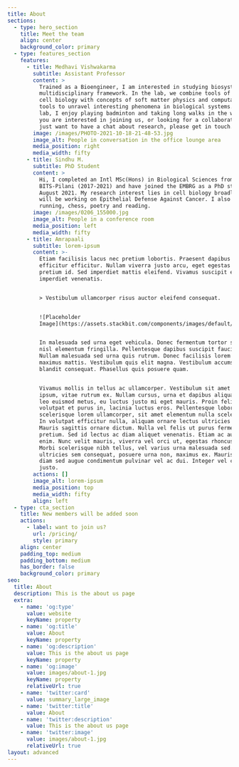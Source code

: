 ```yaml
---
title: About
sections:
  - type: hero_section
    title: Meet the team
    align: center
    background_color: primary
  - type: features_section
    features:
      - title: Medhavi Vishwakarma
        subtitle: Assistant Professor
        content: >
          Trained as a Bioengineer, I am interested in studying biosystems in a
          multidisciplinary framework. In the lab, we combine tools of applied
          cell biology with concepts of soft matter physics and computational
          tools to unravel interesting phenomena in biological systems. Outside
          lab, I enjoy playing badminton and taking long walks in the woods. If
          you are interested in joining us, or looking for a collaboration, or
          just want to have a chat about research, please get in touch.
        image: /images/PHOTO-2021-10-18-21-48-53.jpg
        image_alt: People in conversation in the office lounge area
        media_position: right
        media_width: fifty
      - title: Sindhu M.
        subtitle: PhD Student
        content: >
          Hi, I completed an Intl MSc(Hons) in Biological Sciences from
          BITS-Pilani (2017-2021) and have joined the EMBRG as a PhD student in
          August 2021. My research interest lies in cell biology broadly, and I
          will be working on Epithelial Defense Against Cancer. I also enjoy
          running, chess, poetry and reading.
        image: /images/0206_155000.jpg
        image_alt: People in a conference room
        media_position: left
        media_width: fifty
      - title: Amrapaali
        subtitle: lorem-ipsum
        content: >-
          Etiam facilisis lacus nec pretium lobortis. Praesent dapibus justo non
          efficitur efficitur. Nullam viverra justo arcu, eget egestas tortor
          pretium id. Sed imperdiet mattis eleifend. Vivamus suscipit et neque
          imperdiet venenatis.


          > Vestibulum ullamcorper risus auctor eleifend consequat.


          ![Placeholder
          Image](https://assets.stackbit.com/components/images/default/post-4.jpeg)


          In malesuada sed urna eget vehicula. Donec fermentum tortor sit amet
          nisl elementum fringilla. Pellentesque dapibus suscipit faucibus.
          Nullam malesuada sed urna quis rutrum. Donec facilisis lorem id
          maximus mattis. Vestibulum quis elit magna. Vestibulum accumsan
          blandit consequat. Phasellus quis posuere quam.


          Vivamus mollis in tellus ac ullamcorper. Vestibulum sit amet bibendum
          ipsum, vitae rutrum ex. Nullam cursus, urna et dapibus aliquam, urna
          leo euismod metus, eu luctus justo mi eget mauris. Proin felis leo,
          volutpat et purus in, lacinia luctus eros. Pellentesque lobortis massa
          scelerisque lorem ullamcorper, sit amet elementum nulla scelerisque.
          In volutpat efficitur nulla, aliquam ornare lectus ultricies ac.
          Mauris sagittis ornare dictum. Nulla vel felis ut purus fermentum
          pretium. Sed id lectus ac diam aliquet venenatis. Etiam ac auctor
          enim. Nunc velit mauris, viverra vel orci ut, egestas rhoncus diam.
          Morbi scelerisque nibh tellus, vel varius urna malesuada sed. Etiam
          ultricies sem consequat, posuere urna non, maximus ex. Mauris gravida
          diam sed augue condimentum pulvinar vel ac dui. Integer vel convallis
          justo.
        actions: []
        image_alt: lorem-ipsum
        media_position: top
        media_width: fifty
        align: left
  - type: cta_section
    title: New members will be added soon
    actions:
      - label: want to join us?
        url: /pricing/
        style: primary
    align: center
    padding_top: medium
    padding_bottom: medium
    has_border: false
    background_color: primary
seo:
  title: About
  description: This is the about us page
  extra:
    - name: 'og:type'
      value: website
      keyName: property
    - name: 'og:title'
      value: About
      keyName: property
    - name: 'og:description'
      value: This is the about us page
      keyName: property
    - name: 'og:image'
      value: images/about-1.jpg
      keyName: property
      relativeUrl: true
    - name: 'twitter:card'
      value: summary_large_image
    - name: 'twitter:title'
      value: About
    - name: 'twitter:description'
      value: This is the about us page
    - name: 'twitter:image'
      value: images/about-1.jpg
      relativeUrl: true
layout: advanced
---
```


